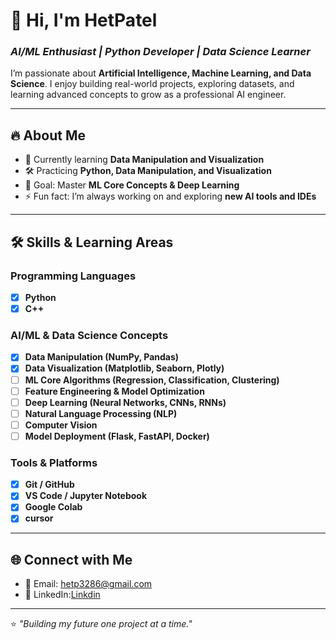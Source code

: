 # 👋 Hi, I'm HetPatel  
### *AI/ML Enthusiast | Python Developer | Data Science Learner*  

I’m passionate about **Artificial Intelligence, Machine Learning, and Data Science**. I enjoy building real-world projects, exploring datasets, and learning advanced concepts to grow as a professional AI engineer.  

---

## 🔥 **About Me**
- 🌱 Currently learning **Data Manipulation and Visualization**
- 🛠️ Practicing **Python, Data Manipulation, and Visualization**
- 🎯 Goal: Master **ML Core Concepts & Deep Learning**
- ⚡ Fun fact: I’m always working on and exploring **new AI tools and IDEs**

---

## 🛠️ **Skills & Learning Areas**

### Programming Languages
- [x] **Python**
- [x] **C++**

### AI/ML & Data Science Concepts
- [x] **Data Manipulation (NumPy, Pandas)**
- [x] **Data Visualization (Matplotlib, Seaborn, Plotly)**
- [ ] **ML Core Algorithms (Regression, Classification, Clustering)**
- [ ] **Feature Engineering & Model Optimization**
- [ ] **Deep Learning (Neural Networks, CNNs, RNNs)**
- [ ] **Natural Language Processing (NLP)**
- [ ] **Computer Vision**
- [ ] **Model Deployment (Flask, FastAPI, Docker)**

### Tools & Platforms
- [x] **Git / GitHub**
- [x] **VS Code / Jupyter Notebook**
- [x] **Google Colab**
- [x] **cursor**

---

## 🌐 **Connect with Me**
- 📧 Email: [hetp3286@gmail.com](mailto:your.email@example.com)  
- 💼 LinkedIn:[Linkdin](www.linkedin.com/in/het-patel-94b334284)  

---
⭐️ *"Building my future one project at a time."*  
